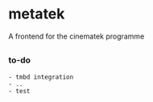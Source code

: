 # metatek
A frontend for the cinematek programme
##
### to-do
    - tmbd integration
    - ..
    - test